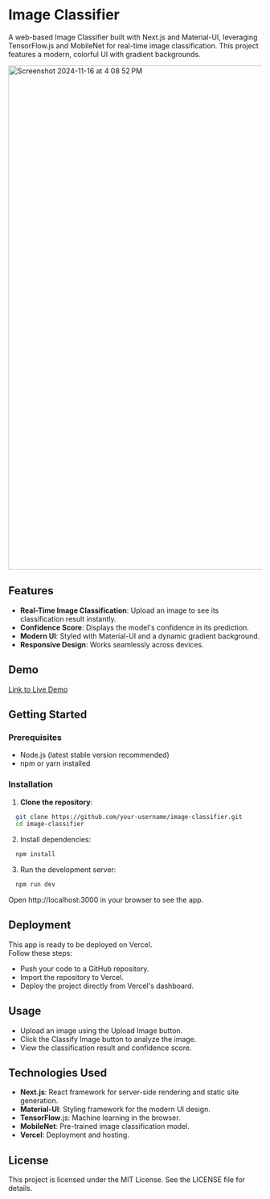 # Image Classifier

A web-based Image Classifier built with Next.js and Material-UI, leveraging TensorFlow.js and MobileNet for real-time image classification. This project features a modern, colorful UI with gradient backgrounds.

<img width="1002" alt="Screenshot 2024-11-16 at 4 08 52 PM" src="https://github.com/user-attachments/assets/e8091714-16b9-4ccb-a861-75b857d9eee2">


## Features

- **Real-Time Image Classification**: Upload an image to see its classification result instantly.
- **Confidence Score**: Displays the model's confidence in its prediction.
- **Modern UI**: Styled with Material-UI and a dynamic gradient background.
- **Responsive Design**: Works seamlessly across devices.

## Demo

[Link to Live Demo](https://your-vercel-deployment-link)

## Getting Started

### Prerequisites

- Node.js (latest stable version recommended)
- npm or yarn installed

### Installation

1. **Clone the repository**:
```bash
  git clone https://github.com/your-username/image-classifier.git
  cd image-classifier
```

2. Install dependencies:

```bash
  npm install
```

3. Run the development server:

```bash
  npm run dev
```

Open http://localhost:3000 in your browser to see the app.

## Deployment
This app is ready to be deployed on Vercel.  
Follow these steps:

- Push your code to a GitHub repository.
- Import the repository to Vercel.
- Deploy the project directly from Vercel's dashboard.


## Usage
- Upload an image using the Upload Image button.
- Click the Classify Image button to analyze the image.
- View the classification result and confidence score.


## Technologies Used
  - **Next.js**: React framework for server-side rendering and static site generation.
  - **Material-UI**: Styling framework for the modern UI design.
  - **TensorFlow**.js: Machine learning in the browser.
  - **MobileNet**: Pre-trained image classification model.
  - **Vercel**: Deployment and hosting.


## License

This project is licensed under the MIT License. See the LICENSE file for details.

